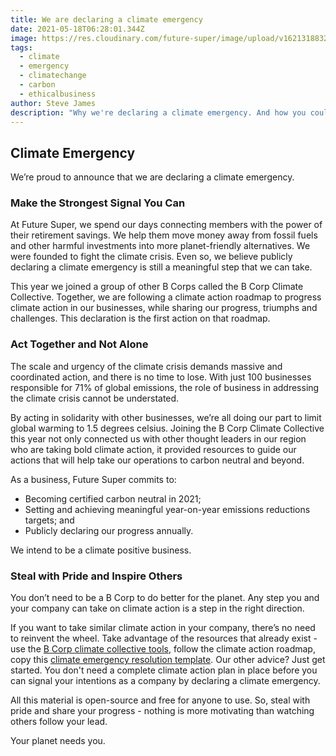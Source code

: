```yaml
---
title: We are declaring a climate emergency
date: 2021-05-18T06:28:01.344Z
image: https://res.cloudinary.com/future-super/image/upload/v1621318832/ClimateEmergency_01.png
tags:
  - climate
  - emergency
  - climatechange
  - carbon
  - ethicalbusiness
author: Steve James
description: "Why we're declaring a climate emergency. And how you could do it too. "
---
```


## **Climate Emergency**

We’re proud to announce that we are declaring a climate emergency.

### **Make the Strongest Signal You Can**

At Future Super, we spend our days connecting members with the power of their retirement savings. We help them move money away from fossil fuels and other harmful investments into more planet-friendly alternatives. We were founded to fight the climate crisis. Even so, we believe publicly declaring a climate emergency is still a meaningful step that we can take.

This year we joined a group of other B Corps called the B Corp Climate Collective. Together, we are following a climate action roadmap to progress climate action in our businesses, while sharing our progress, triumphs and challenges. This declaration is the first action on that roadmap.

### **Act Together and Not Alone**

The scale and urgency of the climate crisis demands massive and coordinated action, and there is no time to lose. With just 100 businesses responsible for 71% of global emissions, the role of business in addressing the climate crisis cannot be understated.

By acting in solidarity with other businesses, we’re all doing our part to limit global warming to 1.5 degrees celsius. Joining the B Corp Climate Collective this year not only connected us with other thought leaders in our region who are taking bold climate action, it provided resources to guide our actions that will help take our operations to carbon neutral and beyond.

As a business, Future Super commits to:

- Becoming certified carbon neutral in 2021;
- Setting and achieving meaningful year-on-year emissions reductions targets; and
- Publicly declaring our progress annually.

We intend to be a climate positive business.

### **Steal with Pride and Inspire Others**

You don’t need to be a B Corp to do better for the planet. Any step you and your company can take on climate action is a step in the right direction.

If you want to take similar climate action in your company, there’s no need to reinvent the wheel. Take advantage of the resources that already exist - use the [B Corp climate collective tools](https://www.bcorporation.com.au/climate-resources), follow the climate action roadmap, copy this [climate emergency resolution template](https://docs.google.com/document/d/1TVN_GH03j8EH_1EYnwsQEtBSxUnfeWK7d5jqCY4TYmY/edit?usp=sharing). Our other advice? Just get started. You don't need a complete climate action plan in place before you can signal your intentions as a company by declaring a climate emergency.

All this material is open-source and free for anyone to use. So, steal with pride and share your progress - nothing is more motivating than watching others follow your lead.

Your planet needs you.
